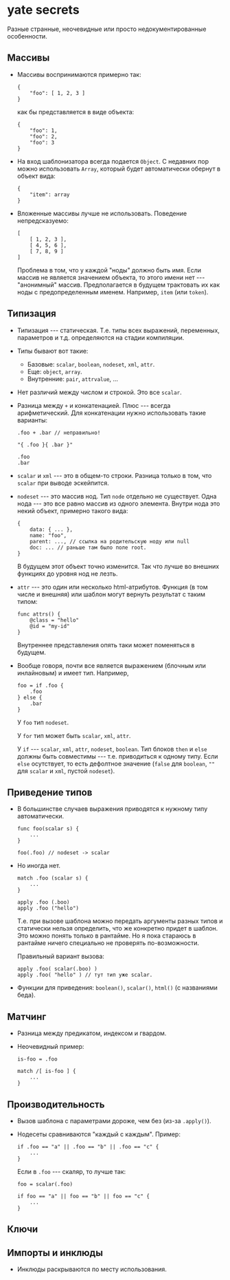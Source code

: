 yate secrets
============

Разные странные, неочевидные или просто недокументированные особенности.

Массивы
-------

  * Массивы воспринимаются примерно так:

        {
            "foo": [ 1, 2, 3 ]
        }

    как бы представляется в виде объекта:

        {
            "foo": 1,
            "foo": 2,
            "foo": 3
        }

  * На вход шаблонизатора всегда подается `Object`.
    С недавних пор можно использовать `Array`, который будет автоматически
    обернут в объект вида:

        {
            "item": array
        }

  * Вложенные массивы лучше не использовать. Поведение непредсказуемо:

        [
            [ 1, 2, 3 ],
            [ 4, 5, 6 ],
            [ 7, 8, 9 ]
        ]

    Проблема в том, что у каждой "ноды" должно быть имя.
    Если массив не является значением объекта, то этого имени нет ---
    "анонимный" массив. Предполагается в будущем трактовать их как ноды
    с предопределенным именем. Например, `item` (или `token`).


Типизация
---------

  * Типизация --- статическая. Т.е. типы всех выражений, переменных, параметров и т.д. определяются
    на стадии компиляции.

  * Типы бывают вот такие:

      * Базовые: `scalar`, `boolean`, `nodeset`, `xml`, `attr`.
      * Еще: `object`, `array`.
      * Внутренние: `pair`, `attrvalue`, ...

  * Нет различий между числом и строкой. Это все `scalar`.

  * Разница между `+` и конкатенацией.
    Плюс --- всегда арифметический. Для конкатенации нужно использовать такие варианты:

        .foo + .bar // неправильно!

        "{ .foo }{ .bar }"

        .foo
        .bar

  * `scalar` и `xml` --- это в общем-то строки. Разница только в том, что `scalar` при выводе эскейпится.

  * `nodeset` --- это массив нод. Тип `node` отдельно не существует. Одна нода ---
    это все равно массив из одного элемента.
    Внутри нода это некий объект, примерно такого вида:

        {
            data: { ... },
            name: "foo",
            parent: ..., // ссылка на родительскую ноду или null
            doc: ... // раньше там было поле root.
        }

    В будущем этот объект точно изменится. Так что лучше во внешних функциях до уровня нод не лезть.

  * `attr` --- это один или несколько html-атрибутов. Функция (в том числе и внешняя) или шаблон
    могут вернуть результат с таким типом:

        func attrs() {
            @class = "hello"
            @id = "my-id"
        }

    Внутреннее представления опять таки может поменяться в будущем.

  * Вообще говоря, почти все является выражением (блочным или инлайновым) и имеет тип.
    Например,

        foo = if .foo {
            .foo
        } else {
            .bar
        }

    У `foo` тип `nodeset`.

    У `for` тип может быть `scalar`, `xml`, `attr`.

    У `if` --- `scalar`, `xml`, `attr`, `nodeset`, `boolean`.
    Тип блоков `then` и `else` должны быть совместимы --- т.е. приводиться к одному типу.
    Если `else` осутствует, то есть дефолтное значение (`false` для `boolean`, `""` для `scalar` и `xml`, пустой `nodeset`).

Приведение типов
----------------

  * В большинстве случаев выражения приводятся к нужному типу автоматически.

        func foo(scalar s) {
            ...
        }

        foo(.foo) // nodeset -> scalar

  * Но иногда нет.

        match .foo (scalar s) {
            ...
        }

        apply .foo (.boo)
        apply .foo ("hello")

    Т.е. при вызове шаблона можно передать аргументы разных типов
    и статически нельзя определить, что же конкретно придет в шаблон.
    Это можно понять только в рантайме.
    Но я пока стараюсь в рантайме ничего специально не проверять по-возможности.

    Правильный вариант вызова:

        apply .foo( scalar(.boo) )
        apply .foo( "hello" ) // тут тип уже scalar.

  * Функции для приведения: `boolean()`, `scalar()`, `html()` (с названиями беда).


Матчинг
-------

  * Разница между предикатом, индексом и гвардом.

  * Неочевидный пример:

        is-foo = .foo

        match /[ is-foo ] {
            ...
        }


Производительность
------------------

  * Вызов шаблона с параметрами дороже, чем без (из-за `.apply()`).

  * Нодесеты сравниваются "каждый с каждым". Пример:

        if .foo == "a" || .foo == "b" || .foo == "c" {
            ...
        }

    Если в `.foo` --- скаляр, то лучше так:

        foo = scalar(.foo)

        if foo == "a" || foo == "b" || foo == "c" {
            ...
        }


Ключи
-----

Импорты и инклюды
-----------------

  * Инклюды раскрываются по месту использования.

